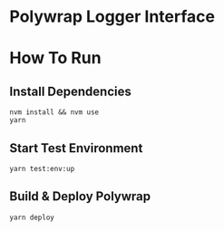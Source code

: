 # Polywrap Logger Interface

# How To Run

## Install Dependencies
`nvm install && nvm use`  
`yarn`  

## Start Test Environment
`yarn test:env:up`  

## Build & Deploy Polywrap
`yarn deploy` 